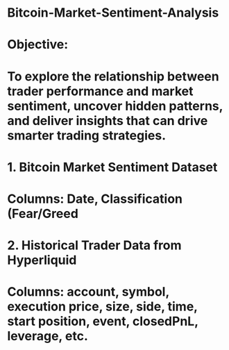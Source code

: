 # Bitcoin-Market-Sentiment-Analysis
# Objective:
# To explore the relationship between trader performance and market sentiment, uncover hidden patterns, and deliver insights that can drive smarter trading strategies.
# 1. Bitcoin Market Sentiment Dataset
# Columns: Date, Classification (Fear/Greed
# 2. Historical Trader Data from Hyperliquid
# Columns: account, symbol, execution price, size, side, time, start position, event, closedPnL, leverage, etc.

